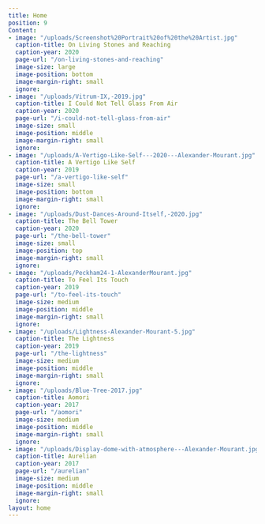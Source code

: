 ```yaml
---
title: Home
position: 9
Content:
- image: "/uploads/Screenshot%20Portrait%20of%20the%20Artist.jpg"
  caption-title: On Living Stones and Reaching
  caption-year: 2020
  page-url: "/on-living-stones-and-reaching"
  image-size: large
  image-position: bottom
  image-margin-right: small
  ignore: 
- image: "/uploads/Vitrum-IX,-2019.jpg"
  caption-title: I Could Not Tell Glass From Air
  caption-year: 2020
  page-url: "/i-could-not-tell-glass-from-air"
  image-size: small
  image-position: middle
  image-margin-right: small
  ignore: 
- image: "/uploads/A-Vertigo-Like-Self---2020---Alexander-Mourant.jpg"
  caption-title: A Vertigo Like Self
  caption-year: 2019
  page-url: "/a-vertigo-like-self"
  image-size: small
  image-position: bottom
  image-margin-right: small
  ignore: 
- image: "/uploads/Dust-Dances-Around-Itself,-2020.jpg"
  caption-title: The Bell Tower
  caption-year: 2020
  page-url: "/the-bell-tower"
  image-size: small
  image-position: top
  image-margin-right: small
  ignore: 
- image: "/uploads/Peckham24-1-AlexanderMourant.jpg"
  caption-title: To Feel Its Touch
  caption-year: 2019
  page-url: "/to-feel-its-touch"
  image-size: medium
  image-position: middle
  image-margin-right: small
  ignore: 
- image: "/uploads/Lightness-Alexander-Mourant-5.jpg"
  caption-title: The Lightness
  caption-year: 2019
  page-url: "/the-lightness"
  image-size: medium
  image-position: middle
  image-margin-right: small
  ignore: 
- image: "/uploads/Blue-Tree-2017.jpg"
  caption-title: Aomori
  caption-year: 2017
  page-url: "/aomori"
  image-size: medium
  image-position: middle
  image-margin-right: small
  ignore: 
- image: "/uploads/Display-dome-with-atmosphere---Alexander-Mourant.jpg"
  caption-title: Aurelian
  caption-year: 2017
  page-url: "/aurelian"
  image-size: medium
  image-position: middle
  image-margin-right: small
  ignore: 
layout: home
---
```


